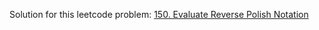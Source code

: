 Solution for this leetcode problem: [150. Evaluate Reverse Polish Notation](https://leetcode.com/problems/evaluate-reverse-polish-notation)
